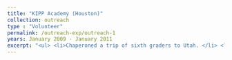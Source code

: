 ```yaml
---
title: "KIPP Academy (Houston)"
collection: outreach
type : "Volunteer"
permalink: /outreach-exp/outreach-1
years: January 2009 - January 2011
excerpt: "<ul> <li>Chaperoned a trip of sixth graders to Utah. </li> <li>Organized visits to Rice University. </li></ul>"
---
```

